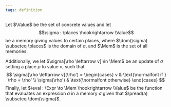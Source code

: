 ```yaml
---
tags: definition
---
```


Let $\Value$ be the set of concrete values and let
$$\sigma : \places \hookrightarrow \Value$$
be a memory giving values to certain places, where $\dom(\sigma) \subseteq \places$ is the domain of $\sigma$, and $\Mem$ is the set of all memories.

Additionally, we let $\sigma[\rho \leftarrow v] \in \Mem$ be an update of $\sigma$ setting a place $\rho$ to value $v$, such that
$$
\sigma[\rho \leftarrow v](\rho') = \begin{cases}
	v & \text{\normalfont if } \rho = \rho' \\
	\sigma(\rho') & \text{\normalfont otherwise}
\end{cases}
$$
Finally, let $\eval : \Expr \to \Mem \hookrightarrow \Value$ be the function that evaluates an expression $a$ in a memory $\sigma$ given that $\pread(a) \subseteq \dom(\sigma)$.
